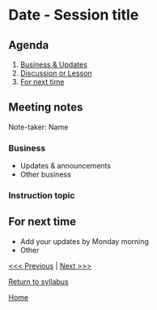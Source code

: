 # Date - Session title

## Agenda
1. [Business & Updates](#meeting-notes)
2. [Discussion or Lesson]()
3. [For next time](#for-next-time)

## Meeting notes
Note-taker: Name

### Business
- Updates & announcements
- Other business

### Instruction topic


## For next time
- Add your updates by Monday morning
- Other

[<<< Previous]() | [Next >>>]()

[Return to syllabus](../syllabus.md)

[Home](../README.md)
